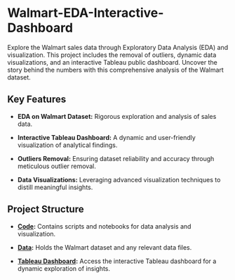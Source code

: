 # Walmart-EDA-Interactive-Dashboard
Explore the Walmart sales data through Exploratory Data Analysis (EDA) and visualization. This project includes the removal of outliers, dynamic data visualizations, and an interactive Tableau public dashboard. Uncover the story behind the numbers with this comprehensive analysis of the Walmart dataset.

## Key Features

- **EDA on Walmart Dataset:** Rigorous exploration and analysis of sales data.
  
- **Interactive Tableau Dashboard:** A dynamic and user-friendly visualization of analytical findings.

- **Outliers Removal:** Ensuring dataset reliability and accuracy through meticulous outlier removal.

- **Data Visualizations:** Leveraging advanced visualization techniques to distill meaningful insights.

## Project Structure

- **[Code](./code):** Contains scripts and notebooks for data analysis and visualization.

- **[Data](./data):** Holds the Walmart dataset and any relevant data files.

- **[Tableau Dashboard](./tableau_dashboard):** Access the interactive Tableau dashboard for a dynamic exploration of insights.
